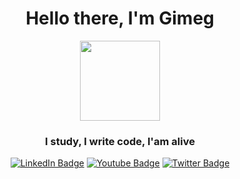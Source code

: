 <h1 align="center">Hello there, I'm Gimeg</h1>
<p align="center"><img src="https://media.giphy.com/media/ndIq5ohg1pyfqyVOII/giphy.gif" height="128"/ align="center"></p>
<h3 align="center">I study, I write code, I'am alive</h3>
<div id="badges" align="center">
    <a href="https://t.me/giimeg"><img src="https://img.shields.io/badge/Telegram-cyan?logo=telegram&logoColor=blue&style=for-the-badge" alt="LinkedIn Badge"/></a>
    <a href="mailto:timofeyf59@gmail.com"><img src="https://img.shields.io/badge/Gmail-white?logo=gmail&logoColor=red&style=for-the-badge" alt="Youtube Badge"/></a>
    <a href="https://discordapp.com/users/557141005455851533/"></href><img src="https://img.shields.io/badge/Discord-blue?logo=discord&logoColor=white&style=for-the-badge" alt="Twitter Badge"/></a>
  </div>
  <img src="https://komarev.com/ghpvc/?GimegGang&style=flat-square&color=blue" alt=""/>
